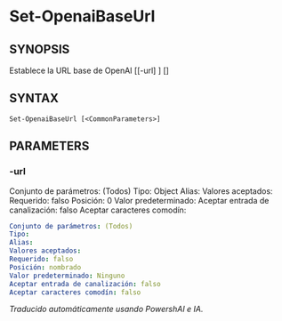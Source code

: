 ﻿---
external help file: powershai-help.xml
schema: 2.0.0
powershai: true
---

# Set-OpenaiBaseUrl

## SYNOPSIS <!--!= @#Synop !-->
Establece la URL base de OpenAI [[-url] <Object>] [<CommonParameters>]

## SYNTAX <!--!= @#Syntax !-->

```
Set-OpenaiBaseUrl [<CommonParameters>]
```

## PARAMETERS <!--!= @#Params !-->

### -url
Conjunto de parámetros: (Todos)
Tipo: Object
Alias:
Valores aceptados:
Requerido: falso
Posición: 0
Valor predeterminado:
Aceptar entrada de canalización: falso
Aceptar caracteres comodín:

```yml
Conjunto de parámetros: (Todos)
Tipo: 
Alias: 
Valores aceptados: 
Requerido: falso
Posición: nombrado
Valor predeterminado: Ninguno
Aceptar entrada de canalización: falso
Aceptar caracteres comodín: falso
```


<!--PowershaiAiDocBlockStart-->
_Traducido automáticamente usando PowershAI e IA._
<!--PowershaiAiDocBlockEnd-->

